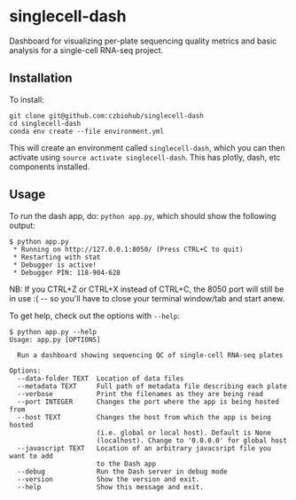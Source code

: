 # singlecell-dash

Dashboard for visualizing per-plate sequencing quality metrics and basic
analysis for a single-cell RNA-seq project.


## Installation

To install:

```
git clone git@github.com:czbiohub/singlecell-dash
cd singlecell-dash
conda env create --file environment.yml
```

This will create an environment called `singlecell-dash`, which you can then activate
using `source activate singlecell-dash`. This has plotly, dash, etc components installed.

## Usage

To run the dash app, do: `python app.py`, which should show the following output:

```
$ python app.py
 * Running on http://127.0.0.1:8050/ (Press CTRL+C to quit)
 * Restarting with stat
 * Debugger is active!
 * Debugger PIN: 118-904-628
```


NB: If you CTRL+Z or CTRL+X instead of CTRL+C, the 8050 port will still be in
use :( -- so you'll have to close your terminal window/tab and start anew.


To get help, check out the options with `--help`:

```
$ python app.py --help
Usage: app.py [OPTIONS]

  Run a dashboard showing sequencing QC of single-cell RNA-seq plates

Options:
  --data-folder TEXT  Location of data files
  --metadata TEXT     Full path of metadata file describing each plate
  --verbose           Print the filenames as they are being read
  --port INTEGER      Changes the port where the app is being hosted from
  --host TEXT         Changes the host from which the app is being hosted
                      (i.e. global or local host). Default is None
                      (localhost). Change to '0.0.0.0' for global host
  --javascript TEXT   Location of an arbitrary javacsript file you want to add
                      to the Dash app
  --debug             Run the Dash server in debug mode
  --version           Show the version and exit.
  --help              Show this message and exit.
```